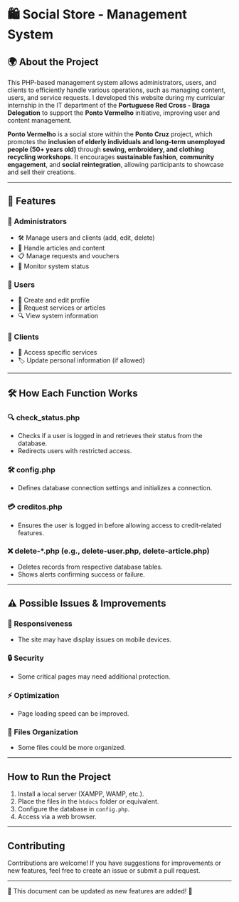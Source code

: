 # 🛍️ Social Store - Management System

## 🌍 About the Project
This PHP-based management system allows administrators, users, and clients to efficiently handle various operations, such as managing content, users, and service requests.
I developed this website during my curricular internship in the IT department of the **Portuguese Red Cross - Braga Delegation** to support the **Ponto Vermelho** initiative, improving user and content management.  

**Ponto Vermelho** is a social store within the **Ponto Cruz** project, which promotes the **inclusion of elderly individuals and long-term unemployed people (50+ years old)** through **sewing, embroidery, and clothing recycling workshops**. It encourages **sustainable fashion**, **community engagement**, and **social reintegration**, allowing participants to showcase and sell their creations.

---

## 🚀 Features

### 🔑 Administrators
- 🛠 Manage users and clients (add, edit, delete)
- 📰 Handle articles and content
- 📋 Manage requests and vouchers
- 📡 Monitor system status

### 👤 Users
- 📝 Create and edit profile
- 📌 Request services or articles
- 🔍 View system information

### 🏥 Clients
- 🎯 Access specific services
- 🏷 Update personal information (if allowed)

---

## 🛠 How Each Function Works

### 🔍 check_status.php
- Checks if a user is logged in and retrieves their status from the database.
- Redirects users with restricted access.

### 🛠 config.php
- Defines database connection settings and initializes a connection.

### 💳 creditos.php
- Ensures the user is logged in before allowing access to credit-related features.

### ❌ delete-*.php (e.g., delete-user.php, delete-article.php)
- Deletes records from respective database tables.
- Shows alerts confirming success or failure.

---

## ⚠️ Possible Issues & Improvements

### 📱 Responsiveness
- The site may have display issues on mobile devices.

### 🔒 Security
- Some critical pages may need additional protection.

### ⚡ Optimization
- Page loading speed can be improved.

### 📂 Files Organization
- Some files could be more organized.

---

##  How to Run the Project

1. Install a local server (XAMPP, WAMP, etc.).
2. Place the files in the `htdocs` folder or equivalent.
3. Configure the database in `config.php`.
4. Access via a web browser.

---

##  Contributing
Contributions are welcome! If you have suggestions for improvements or new features, feel free to create an issue or submit a pull request.

---

📢 This document can be updated as new features are added! 🚀

